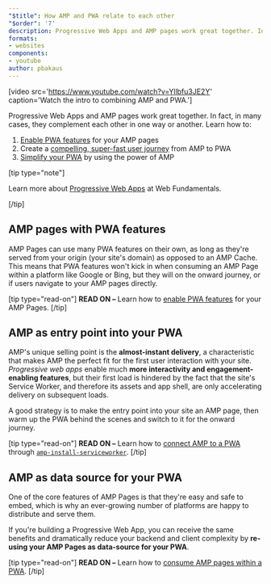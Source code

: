 ```yaml
---
"$title": How AMP and PWA relate to each other
"$order": '7'
description: Progressive Web Apps and AMP pages work great together. In fact, in many cases, they complement each other in one way or another. Learn how to ...
formats:
- websites
components:
- youtube
author: pbakaus
---
```


[video src='https://www.youtube.com/watch?v=Yllbfu3JE2Y' caption='Watch the intro to combining AMP and PWA.']

Progressive Web Apps and AMP pages work great together. In fact, in many cases, they complement each other in one way or another. Learn how to:

1. [Enable PWA features](../../../documentation/guides-and-tutorials/optimize-measure/amp-as-pwa.md) for your AMP pages
2. Create a [compelling, super-fast user journey](../../../documentation/guides-and-tutorials/integrate/amp-to-pwa.md) from AMP to PWA
3. [Simplify your PWA](../../../documentation/guides-and-tutorials/integrate/amp-in-pwa.md) by using the power of AMP

[tip type="note"]

Learn more about [Progressive Web Apps](https://developers.google.com/web/progressive-web-apps/) at Web Fundamentals.

[/tip]

## AMP pages with PWA features

AMP Pages can use many PWA features on their own, as long as they're served from your origin (your site's domain) as opposed to an AMP Cache. This means that PWA features won't kick in when consuming an AMP Page within a platform like Google or Bing, but they will on the onward journey, or if users navigate to your AMP pages directly.

[tip type="read-on"] **READ ON –** Learn how to [enable PWA features](../../../documentation/guides-and-tutorials/optimize-measure/amp-as-pwa.md) for your AMP Pages. [/tip]

## AMP as entry point into your PWA

AMP's unique selling point is the **almost-instant delivery**, a characteristic that makes AMP the perfect fit for the first user interaction with your site. *Progressive web apps* enable much **more interactivity and engagement-enabling features**, but their first load is hindered by the fact that the site's Service Worker, and therefore its assets and app shell, are only accelerating delivery on subsequent loads.

A good strategy is to make the entry point into your site an AMP page, then warm up the PWA behind the scenes and switch to it for the onward journey.

[tip type="read-on"] **READ ON –** Learn how to [connect AMP to a PWA](../../../documentation/guides-and-tutorials/integrate/amp-to-pwa.md) through [`amp-install-serviceworker`](../../../documentation/components/reference/amp-install-serviceworker.md). [/tip]

## AMP as data source for your PWA

One of the core features of AMP Pages is that they're easy and safe to embed, which is why an ever-growing number of platforms are happy to distribute and serve them.

If you're building a Progressive Web App, you can receive the same benefits and dramatically reduce your backend and client complexity by **re-using your AMP Pages as data-source for your PWA**.

[tip type="read-on"] **READ ON –** Learn how to [consume AMP pages within a PWA](../../../documentation/guides-and-tutorials/integrate/amp-in-pwa.md). [/tip]
